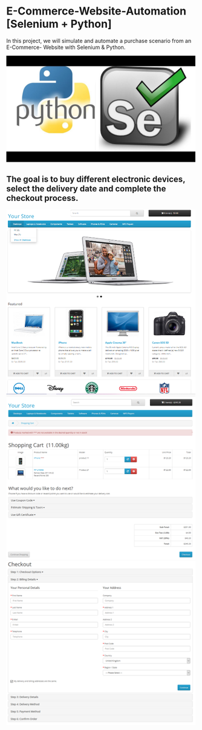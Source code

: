 # E-Commerce-Website-Automation [Selenium + Python]

In this project, we will simulate and automate a purchase scenario from an E-Commerce- Website with Selenium & Python.


<img src='./pictures/Selenium_Python.jpeg' width=500>

The goal is to buy different electronic devices, select the delivery date and complete the checkout process.
--------------------------------------------

<img src='./pictures/ecom_1.PNG' width=500>
<img src='./pictures/ecom_2.PNG' width=500>
<img src='./pictures/ecom_3.PNG' width=500>
